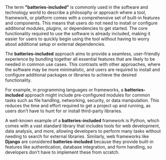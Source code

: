 The term **"batteries-included"** is commonly used in the software and technology world to describe a philosophy or approach where a tool, framework, or platform comes with a comprehensive set of built-in features and components. This means that users do not need to install or configure additional modules, plugins, or dependencies to get started. The core functionality required to use the software is already included, making it easier for users to quickly begin using the tool without having to worry about additional setup or external dependencies.

The **batteries-included** approach aims to provide a seamless, user-friendly experience by bundling together all essential features that are likely to be needed in common use cases. This contrasts with other approaches, where the software may be more minimalistic, and users are required to install and configure additional packages or libraries to achieve the desired functionality.

For example, in programming languages or frameworks, a **batteries-included** approach might include pre-configured modules for common tasks such as file handling, networking, security, or data manipulation. This reduces the time and effort required to get a project up and running, as users don’t have to hunt for or install third-party libraries.

A well-known example of a **batteries-included** framework is Python, which comes with a vast standard library that includes tools for web development, data analysis, and more, allowing developers to perform many tasks without needing to search for external libraries. Similarly, web frameworks like **Django** are considered **batteries-included** because they provide built-in features like authentication, database integration, and form handling, so developers don’t have to implement these from scratch.